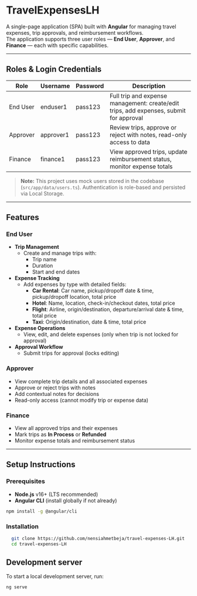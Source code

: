 # TravelExpensesLH

A single-page application (SPA) built with **Angular** for managing travel expenses, trip approvals, and reimbursement workflows.  
The application supports three user roles — **End User**, **Approver**, and **Finance** — each with specific capabilities.

---

## Roles & Login Credentials

| Role       | Username   | Password  | Description                                                                 |
|------------|------------|-----------|-----------------------------------------------------------------------------|
| End User   | enduser1   | pass123   | Full trip and expense management: create/edit trips, add expenses, submit for approval |
| Approver   | approver1  | pass123   | Review trips, approve or reject with notes, read-only access to data       |
| Finance    | finance1   | pass123   | View approved trips, update reimbursement status, monitor expense totals   |

> **Note:** This project uses mock users stored in the codebase (`src/app/data/users.ts`). Authentication is role-based and persisted via Local Storage.

---

## Features

### **End User**
- **Trip Management**
  - Create and manage trips with:
    - Trip name
    - Duration
    - Start and end dates
- **Expense Tracking**
  - Add expenses by type with detailed fields:
    - **Car Rental**: Car name, pickup/dropoff date & time, pickup/dropoff location, total price
    - **Hotel**: Name, location, check-in/checkout dates, total price
    - **Flight**: Airline, origin/destination, departure/arrival date & time, total price
    - **Taxi**: Origin/destination, date & time, total price
- **Expense Operations**
  - View, edit, and delete expenses (only when trip is not locked for approval)
- **Approval Workflow**
  - Submit trips for approval (locks editing)

### **Approver**
- View complete trip details and all associated expenses
- Approve or reject trips with notes
- Add contextual notes for decisions
- Read-only access (cannot modify trip or expense data)

### **Finance**
- View all approved trips and their expenses
- Mark trips as **In Process** or **Refunded**
- Monitor expense totals and reimbursement status

---

## Setup Instructions

### **Prerequisites**
- **Node.js** v16+ (LTS recommended)
- **Angular CLI** (install globally if not already)
```bash
npm install -g @angular/cli
```

### Installation 

```bash
  git clone https://github.com/nensiahmetbeja/travel-expenses-LH.git
  cd travel-expenses-LH
```

## Development server
To start a local development server, run:

```bash
ng serve
```
